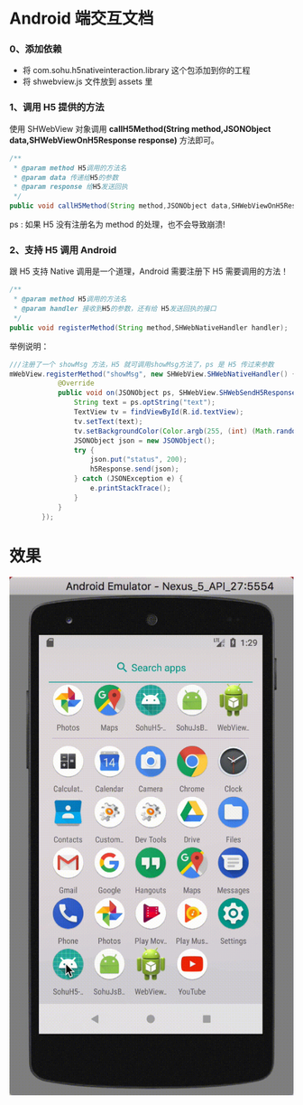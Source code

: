 # Android 端交互文档

### 0、添加依赖

- 将 com.sohu.h5nativeinteraction.library 这个包添加到你的工程
- 将 shwebview.js 文件放到 assets 里

### 1、调用 H5 提供的方法

使用 SHWebView 对象调用 **callH5Method(String method,JSONObject data,SHWebViewOnH5Response response)** 方法即可。

```java
/**
 * @param method H5调用的方法名
 * @param data 传递给H5的参数
 * @param response 给H5发送回执
 */
public void callH5Method(String method,JSONObject data,SHWebViewOnH5Response response);
```

ps : 如果 H5 没有注册名为 method 的处理，也不会导致崩溃!

### 2、支持 H5 调用 Android

跟 H5 支持 Native 调用是一个道理，Android 需要注册下 H5 需要调用的方法！

```java
/**
 * @param method H5调用的方法名
 * @param handler 接收到H5的参数，还有给 H5发送回执的接口
 */
public void registerMethod(String method,SHWebNativeHandler handler);
```

举例说明：

```java
///注册了一个 showMsg 方法，H5 就可调用showMsg方法了，ps 是 H5 传过来参数
mWebView.registerMethod("showMsg", new SHWebView.SHWebNativeHandler() {
            @Override
            public void on(JSONObject ps, SHWebView.SHWebSendH5Response h5Response) {
                String text = ps.optString("text");
                TextView tv = findViewById(R.id.textView);
                tv.setText(text);
                tv.setBackgroundColor(Color.argb(255, (int) (Math.random() * 256), (int) (Math.random() * 256), (int) (Math.random() * 256)));
                JSONObject json = new JSONObject();
                try {
                    json.put("status", 200);
                    h5Response.send(json);
                } catch (JSONException e) {
                    e.printStackTrace();
                }
            }
        });    
```

# 效果

![](./H5-Native.gif)
